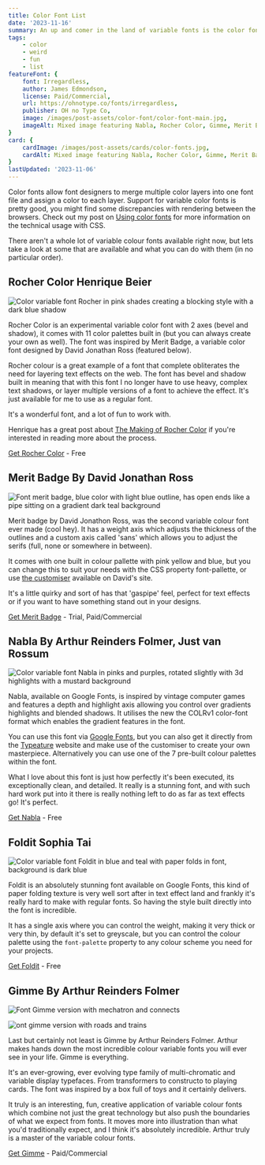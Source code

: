 ```yaml
---
title: Color Font List
date: '2023-11-16'
summary: An up and comer in the land of variable fonts is the color font variable font! You'll be amazed and what these fonts give you out of the box.
tags:
    - color
    - weird
    - fun
    - list
featureFont: {
    font: Irregardless, 
    author: James Edmondson,
    license: Paid/Commercial,
    url: https://ohnotype.co/fonts/irregardless,
    publisher: OH no Type Co,   
    image: /images/post-assets/color-font/color-font-main.jpg,
    imageAlt: Mixed image featuring Nabla, Rocher Color, Gimme, Merit Badge and Fold It fonts
}
card: {
    cardImage: /images/post-assets/cards/color-fonts.jpg,
    cardAlt: Mixed image featuring Nabla, Rocher Color, Gimme, Merit Badge and Fold It fonts on an angle
}
lastUpdated: '2023-11-06'
---
```


Color fonts allow font designers to merge multiple color layers into one font file and assign a color to each layer. Support for variable color fonts is pretty good, you might find some discrepancies with rendering between the browsers. Check out my post on [Using color fonts](/posts/using-color-fonts) for more information on the technical usage with CSS.

There aren't a whole lot of variable colour fonts available right now, but lets take a look at some that are available and what you can do with them (in no particular order).

## Rocher Color <span class="author">Henrique Beier</span>

![Color variable font Rocher in pink shades creating a blocking style with a dark blue shadow](/images/post-assets/color-font/rocher-color.jpg)

Rocher Color is an experimental variable color font with 2 axes (bevel and shadow), it comes with 11 color palettes built in (but you can always create your own as well). The font was inspired by Merit Badge, a variable color font designed by David Jonathan Ross (featured below).

Rocher colour is a great example of a font that complete obliterates the need for layering text effects on the web. The font has bevel and shadow built in meaning that with this font I no longer have to use heavy, complex text shadows, or layer multiple versions of a font to achieve the effect. It's just available for me to use as a regular font. 

It's a wonderful font, and a lot of fun to work with.

Henrique has a great post about [The Making of Rocher Color](https://www.harbortype.com/rocher-color-making-a-variable-color-font/) if you're interested in reading more about the process.

[Get Rocher Color](https://www.harbortype.com/fonts/rocher-color/) - Free


## Merit Badge <span class="author">By David Jonathan Ross</span>

![Font merit badge, blue color with light blue outline, has open ends like a pipe sitting on a gradient dark teal background](/images/post-assets/color-font/merit-badge.jpg)

Merit badge by David Jonathon Ross, was the second variable colour font ever made (cool hey). It has a weight axis which adjusts the thickness of the outlines and a custom axis called 'sans' which allows you to adjust the serifs (full, none or somewhere in between). 

It comes with one built in colour pallette with pink yellow and blue, but you can change this to suit your needs with the CSS property font-pallette, or use [the customiser](https://tools.djr.com/color-font-customizer/) available on David's site. 

It's a little quirky and sort of has that 'gaspipe' feel, perfect for text effects or if you want to have something stand out in your designs.

[Get Merit Badge](https://djr.com/merit-badge/) - Trial, Paid/Commercial


## Nabla  <span class="author">By Arthur Reinders Folmer, Just van Rossum</span>

![Color variable font Nabla in pinks and purples, rotated slightly with 3d highlights with a mustard background](/images/post-assets/color-font/nabla-color.jpg)

Nabla, available on Google Fonts, is inspired by vintage computer games and features a depth and highlight axis allowing you control over gradients highlights and blended shadows. It utilises the new the COLRv1 color-font format which enables the gradient features in the font.

You can use this font via [Google Fonts](https://fonts.google.com/specimen/Nabla?vfonly=true&coloronly=true), but you can also get it directly from the [Typeature](https://nabla.typearture.com/) website and make use of the customiser to create your own masterpiece. Alternatively you can use one of the 7 pre-built colour palettes within the font. 

What I love about this font is just how perfectly it's been executed, its exceptionally clean, and detailed. It really is a stunning font, and with such hard work put into it there is really nothing left to do as far as text effects go! It's perfect.

[Get Nabla](https://fonts.google.com/specimen/Nabla?vfonly=true&coloronly=true) - Free

## Foldit  <span class="author">Sophia Tai</span>


![Color variable font Foldit in blue and teal with paper folds in font, background is dark blue](/images/post-assets/color-font/foldit-color.jpg)

Foldit is an absolutely stunning font available on Google Fonts, this kind of paper folding texture is very well sort after in text effect land and frankly it's really hard to make with regular fonts. So having the style built directly into the font is incredible.

It has a single axis where you can control the weight, making it very thick or very thin, by default it's set to greyscale, but you can control the colour palette using the `font-palette` property to any colour scheme you need for your projects. 

[Get Foldit](https://fonts.google.com/specimen/Foldit?vfonly=true&coloronly=true) - Free

## Gimme <span class="author">By Arthur Reinders Folmer</span>

![Font Gimme version with mechatron and connects](/images/post-assets/color-font/gimme.jpg)

![ont gimme version with roads and trains](/images/post-assets/color-font/gimme-2.jpg)

Last but certainly not least is Gimme by Arthur Reinders Folmer. Arthur makes hands down the most incredible colour variable fonts you will ever see in your life. Gimme is everything. 

It's an ever-growing, ever evolving type family of multi-chromatic and variable display typefaces. From transformers to constructo to playing cards. The font was inspired by a box full of toys and it certainly delivers. 

It truly is an interesting, fun, creative application of variable colour fonts which combine not just the great technology but also push the boundaries of what we expect from fonts. It moves more into illustration than what you'd traditionally expect, and I think it's absolutely incredible. Arthur truly is a master of the variable colour fonts.

[Get Gimme](https://www.futurefonts.xyz/typearture/gimme) - Paid/Commercial
